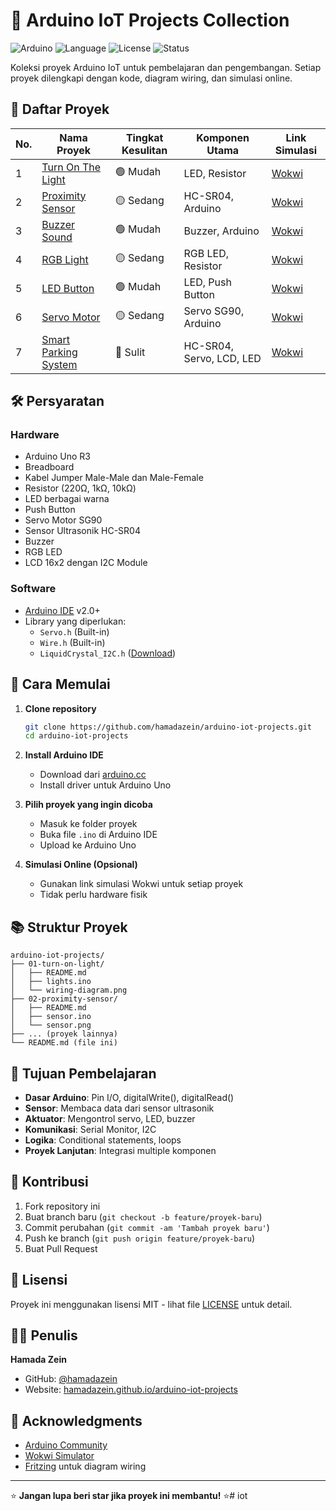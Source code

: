 # 🚀 Arduino IoT Projects Collection

![Arduino](https://img.shields.io/badge/Arduino-Uno-blue?logo=arduino&logoColor=white)
![Language](https://img.shields.io/badge/Language-C++-blue?logo=cplusplus&logoColor=white)
![License](https://img.shields.io/badge/License-MIT-green?style=flat-square)
![Status](https://img.shields.io/badge/Status-Complete-success?style=flat-square)

Koleksi proyek Arduino IoT untuk pembelajaran dan pengembangan. Setiap proyek dilengkapi dengan kode, diagram wiring, dan simulasi online.

## 📁 Daftar Proyek

| No. | Nama Proyek | Tingkat Kesulitan | Komponen Utama | Link Simulasi |
|-----|-------------|-------------------|-----------------|---------------|
| 1 | [Turn On The Light](./01-turn-on-light/) | 🟢 Mudah | LED, Resistor | [Wokwi](https://wokwi.com/) |
| 2 | [Proximity Sensor](./02-proximity-sensor/) | 🟡 Sedang | HC-SR04, Arduino | [Wokwi](https://wokwi.com/projects/418680848311396353) |
| 3 | [Buzzer Sound](./03-buzzer-sound/) | 🟢 Mudah | Buzzer, Arduino | [Wokwi](https://wokwi.com/) |
| 4 | [RGB Light](./04-rgb-light/) | 🟡 Sedang | RGB LED, Resistor | [Wokwi](https://wokwi.com/) |
| 5 | [LED Button](./05-led-button/) | 🟢 Mudah | LED, Push Button | [Wokwi](https://wokwi.com/) |
| 6 | [Servo Motor](./06-servo/) | 🟡 Sedang | Servo SG90, Arduino | [Wokwi](https://wokwi.com/) |
| 7 | [Smart Parking System](./07-smart-parking/) | 🔴 Sulit | HC-SR04, Servo, LCD, LED | [Wokwi](https://wokwi.com/) |

## 🛠️ Persyaratan

### Hardware
- Arduino Uno R3
- Breadboard
- Kabel Jumper Male-Male dan Male-Female
- Resistor (220Ω, 1kΩ, 10kΩ)
- LED berbagai warna
- Push Button
- Servo Motor SG90
- Sensor Ultrasonik HC-SR04
- Buzzer
- RGB LED
- LCD 16x2 dengan I2C Module

### Software
- [Arduino IDE](https://www.arduino.cc/en/software) v2.0+
- Library yang diperlukan:
  - `Servo.h` (Built-in)
  - `Wire.h` (Built-in)
  - `LiquidCrystal_I2C.h` ([Download](https://github.com/johnrickman/LiquidCrystal_I2C))

## 🚀 Cara Memulai

1. **Clone repository**
   ```bash
   git clone https://github.com/hamadazein/arduino-iot-projects.git
   cd arduino-iot-projects
   ```

2. **Install Arduino IDE**
   - Download dari [arduino.cc](https://www.arduino.cc/en/software)
   - Install driver untuk Arduino Uno

3. **Pilih proyek yang ingin dicoba**
   - Masuk ke folder proyek
   - Buka file `.ino` di Arduino IDE
   - Upload ke Arduino Uno

4. **Simulasi Online (Opsional)**
   - Gunakan link simulasi Wokwi untuk setiap proyek
   - Tidak perlu hardware fisik

## 📚 Struktur Proyek

```
arduino-iot-projects/
├── 01-turn-on-light/
│   ├── README.md
│   ├── lights.ino
│   └── wiring-diagram.png
├── 02-proximity-sensor/
│   ├── README.md
│   ├── sensor.ino
│   └── sensor.png
├── ... (proyek lainnya)
└── README.md (file ini)
```

## 🎯 Tujuan Pembelajaran

- **Dasar Arduino**: Pin I/O, digitalWrite(), digitalRead()
- **Sensor**: Membaca data dari sensor ultrasonik
- **Aktuator**: Mengontrol servo, LED, buzzer
- **Komunikasi**: Serial Monitor, I2C
- **Logika**: Conditional statements, loops
- **Proyek Lanjutan**: Integrasi multiple komponen

## 🤝 Kontribusi

1. Fork repository ini
2. Buat branch baru (`git checkout -b feature/proyek-baru`)
3. Commit perubahan (`git commit -am 'Tambah proyek baru'`)
4. Push ke branch (`git push origin feature/proyek-baru`)
5. Buat Pull Request

## 📝 Lisensi

Proyek ini menggunakan lisensi MIT - lihat file [LICENSE](LICENSE) untuk detail.

## 👨‍💻 Penulis

**Hamada Zein**
- GitHub: [@hamadazein](https://github.com/hamadazein)
- Website: [hamadazein.github.io/arduino-iot-projects](https://hamadazein.github.io/arduino-iot-projects)

## 🙏 Acknowledgments

- [Arduino Community](https://www.arduino.cc/en/Main/Community)
- [Wokwi Simulator](https://wokwi.com/)
- [Fritzing](https://fritzing.org/) untuk diagram wiring

---

⭐ **Jangan lupa beri star jika proyek ini membantu!** ⭐#   i o t 
 
